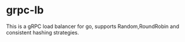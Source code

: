 # grpc-lb
This is a gRPC load balancer for go, supports Random,RoundRobin and consistent hashing strategies.
